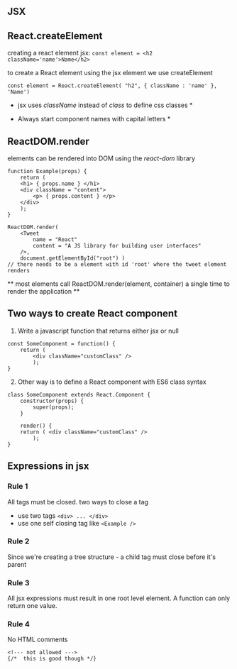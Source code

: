 ## JSX

## React.createElement

creating a react element 
jsx: `const element = <h2 className='name'>Name</h2>`

to create a React element using the jsx element we use createElement

`const element = React.createElement( "h2", {
	className : 'name'
	}, 'Name')`

* jsx uses _className_ instead of _class_ to define css classes *

* Always start component names with capital letters *

## ReactDOM.render 

elements can be rendered into DOM using the _react-dom_ library 

```
function Example(props) {
	return (
	<h1> { props.name } </h1>
	<div className = "content">
		<p> { props.content } </p>
	</div>
	);
}

ReactDOM.render(
	<Tweet 
		name = "React"
		content = "A JS library for building user interfaces"
	/>,
	document.getElementById("root") )
// there needs to be a element with id 'root' where the tweet element renders

```

** most elements call ReactDOM.render(element, container) a single time to render the application **

## Two ways to create React component

1. Write a javascript function that returns either jsx or null

```
const SomeComponent = function() {
	return (
		<div className="customClass" />
		);
}
```

2. Other way is to define a React component with ES6 class syntax

```
class SomeComponent extends React.Component {
	constructor(props) {
		super(props);
	}
	
	render() {
	return ( <div className="customClass" />
		);
}
```

## Expressions in jsx

### Rule 1
All tags must be closed. two ways to close a tag
- use two tags `<div> ... </div>`
- use one self closing tag like ` <Example /> `

### Rule 2
Since we're creating a tree structure - a child tag must close before it's parent 

### Rule 3
All jsx expressions must result in one root level element. A function can only return one value.

### Rule 4
No HTML comments 
```
<!--- not allowed --->
{/*  this is good though */}
```


